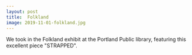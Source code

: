 ```yaml
---
layout: post
title:  Folkland
image: 2019-11-01-folkland.jpg
---
```


We took in the Folkland exhibit at the Portland Public library, featuring this
excellent piece "STRAPPED".
